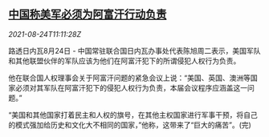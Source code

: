 <!--1629804662000-->
[中国称美军必须为阿富汗行动负责](https://cn.reuters.com/article/china-usa-0824-tues-idCNKBS2FP0VD)
------

<div><i>2021-08-24T11:11:28Z</i></div><p>路透日内瓦8月24日 - 中国常驻联合国日内瓦办事处代表陈旭周二表示，美国军队和其他联盟伙伴的军队应该为他们在阿富汗犯下的所谓侵犯人权行为负责。</p><p>他在联合国人权理事会关于阿富汗问题的紧急会议上说：“美国、英国、澳洲等国家必须对其军队在阿富汗犯下的侵犯人权行为负责，本届会议程序应涵盖这一问题。”</p><p>“美国和其他国家打着民主和人权的旗号，在其他主权国家进行军事干预，将自己的模式强加给历史和文化大不相同的国家，”他称，这带来了“巨大的痛苦”。(完)</p>
